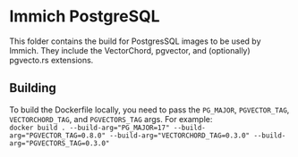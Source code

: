 # Immich PostgreSQL

This folder contains the build for PostgresSQL images to be used by Immich. 
They include the VectorChord, pgvector, and (optionally) pgvecto.rs extensions.

## Building

To build the Dockerfile locally, you need to pass the `PG_MAJOR`, `PGVECTOR_TAG`, `VECTORCHORD_TAG`, and `PGVECTORS_TAG` args. For example:  
`docker build . --build-arg="PG_MAJOR=17" --build-arg="PGVECTOR_TAG=0.8.0" --build-arg="VECTORCHORD_TAG=0.3.0" --build-arg="PGVECTORS_TAG=0.3.0"`
